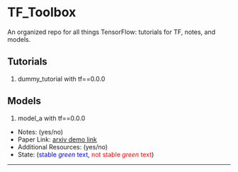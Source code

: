 # TF_Toolbox
An organized repo for all things TensorFlow: tutorials for TF, notes, and models. 

## Tutorials 
1. dummy_tutorial with tf==0.0.0

## Models
1. model_a with tf==0.0.0
  * Notes: (yes/no)
  * Paper Link: [arxiv demo link ]("https://arxiv.org/")
  * Additional Resources: (yes/no)
  * State: (<span style="color:blue">stable *green* text</span>, <span style="color:red">not stable *green* text</span>)
---

